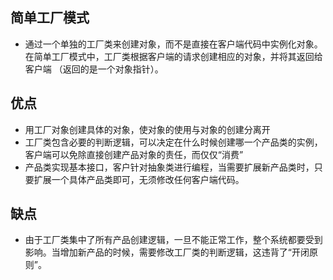 ## 简单工厂模式

+ 通过一个单独的工厂类来创建对象，而不是直接在客户端代码中实例化对象。在简单工厂模式中，工厂类根据客户端的请求创建相应的对象，并将其返回给客户端
  （返回的是一个对象指针）。

## 优点

+ 用工厂对象创建具体的对象，使对象的使用与对象的创建分离开
+ 工厂类包含必要的判断逻辑，可以决定在什么时候创建哪一个产品类的实例，客户端可以免除直接创建产品对象的责任，而仅仅“消费”
+ 产品类实现基本接口，客户针对抽象类进行编程，当需要扩展新产品类时，只要扩展一个具体产品类即可，无须修改任何客户端代码。

## 缺点

+ 由于工厂类集中了所有产品创建逻辑，一旦不能正常工作，整个系统都要受到影响。当增加新产品的时候，需要修改工厂类的判断逻辑，这违背了“开闭原则”。